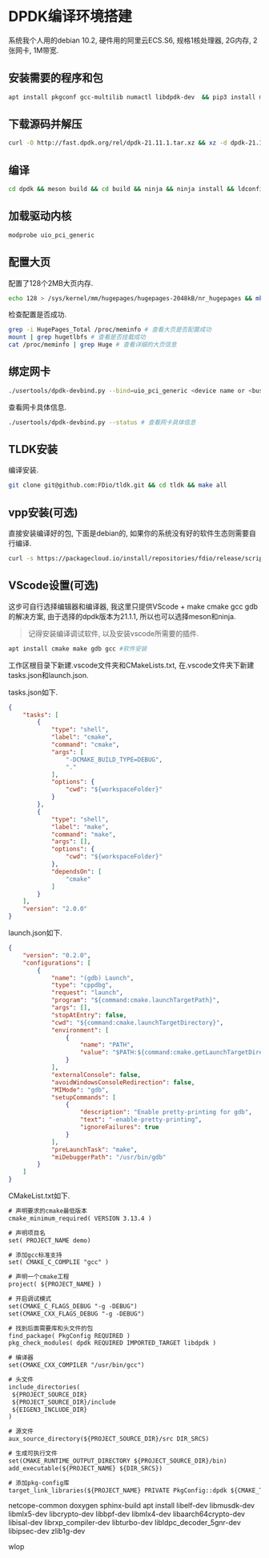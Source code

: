 # DPDK编译环境搭建

系统我个人用的debian 10.2, 硬件用的阿里云ECS.S6, 规格1核处理器, 2G内存, 2张网卡, 1M带宽.

## 安装需要的程序和包

```bash
apt install pkgconf gcc-multilib numactl libdpdk-dev  && pip3 install meson ninja pyelftools
```

## 下载源码并解压

```bash
curl -O http://fast.dpdk.org/rel/dpdk-21.11.1.tar.xz && xz -d dpdk-21.11.1.tar.xz && tar -xvf dpdk-21.11.1.tar && mv dpdk-stable-21.11.1 dpdk && rm dpdk-21.11.1.tar
```
## 编译

```bash
cd dpdk && meson build && cd build && ninja && ninja install && ldconfig
```

## 加载驱动内核

```bash
modprobe uio_pci_generic
```

## 配置大页

配置了128个2MB大页内存.

```bash
echo 128 > /sys/kernel/mm/hugepages/hugepages-2048kB/nr_hugepages && mkdir /mnt/huge && mount -t hugetlbfs pagesize=1GB /mnt/huge
```

检查配置是否成功.

```bash
grep -i HugePages_Total /proc/meminfo # 查看大页是否配置成功
mount | grep hugetlbfs # 查看是否挂载成功
cat /proc/meminfo | grep Huge # 查看详细的大页信息
```

## 绑定网卡

```bash
./usertools/dpdk-devbind.py --bind=uio_pci_generic <device name or <bus>:<device>.<function>
```

查看网卡具体信息.

```bash
./usertools/dpdk-devbind.py --status # 查看网卡具体信息
```

## TLDK安装

编译安装.

```bash
git clone git@github.com:FDio/tldk.git && cd tldk && make all
```

## vpp安装(可选)

直接安装编译好的包, 下面是debian的, 如果你的系统没有好的软件生态则需要自行编译.

```bash
curl -s https://packagecloud.io/install/repositories/fdio/release/script.deb.sh | sudo bash && apt update && apt install vpp vpp-plugin-core vpp-plugin-dpdk
```

## VScode设置(可选)

这步可自行选择编辑器和编译器, 我这里只提供VScode + make cmake gcc gdb的解决方案, 由于选择的dpdk版本为21.1.1, 所以也可以选择meson和ninja.

> 记得安装编译调试软件, 以及安装vscode所需要的插件.

```bash
apt install cmake make gdb gcc #软件安装
```

工作区根目录下新建.vscode文件夹和CMakeLists.txt, 在.vscode文件夹下新建tasks.json和launch.json.

tasks.json如下.

```json
{
    "tasks": [
        {
            "type": "shell",
            "label": "cmake",
            "command": "cmake",
            "args": [
                "-DCMAKE_BUILD_TYPE=DEBUG",
                "."
            ],
            "options": {
                "cwd": "${workspaceFolder}"
            }
        },
        {
            "type": "shell",
            "label": "make",
            "command": "make",
            "args": [],
            "options": {
                "cwd": "${workspaceFolder}"
            },
            "dependsOn": [
                "cmake"
            ]
        }
    ],
    "version": "2.0.0"
}
```

launch.json如下.

```json
{
    "version": "0.2.0",
    "configurations": [
        {
            "name": "(gdb) Launch",
            "type": "cppdbg",
            "request": "launch",
            "program": "${command:cmake.launchTargetPath}",
            "args": [],
            "stopAtEntry": false,
            "cwd": "${command:cmake.launchTargetDirectory}",
            "environment": [
                {
                    "name": "PATH",
                    "value": "$PATH:${command:cmake.getLaunchTargetDirectory}"
                }
            ],
            "externalConsole": false,
            "avoidWindowsConsoleRedirection": false,            
            "MIMode": "gdb",
            "setupCommands": [
                {
                    "description": "Enable pretty-printing for gdb",
                    "text": "-enable-pretty-printing",
                    "ignoreFailures": true
                }
            ],
            "preLaunchTask": "make",
            "miDebuggerPath": "/usr/bin/gdb"
        }
    ]
}
```

CMakeList.txt如下.

```txt
# 声明要求的cmake最低版本
cmake_minimum_required( VERSION 3.13.4 )

# 声明项目名
set( PROJECT_NAME demo)

# 添加gcc标准支持
set( CMAKE_C_COMPLIE "gcc" )

# 声明一个cmake工程
project( ${PROJECT_NAME} )

# 开启调试模式
set(CMAKE_C_FLAGS_DEBUG "-g -DEBUG")
set(CMAKE_CXX_FLAGS_DEBUG "-g -DEBUG")

# 找到后面需要库和头文件的包
find_package( PkgConfig REQUIRED )
pkg_check_modules( dpdk REQUIRED IMPORTED_TARGET libdpdk )

# 编译器
set(CMAKE_CXX_COMPILER "/usr/bin/gcc")

# 头文件
include_directories(
 ${PROJECT_SOURCE_DIR}
 ${PROJECT_SOURCE_DIR}/include
 ${EIGEN3_INCLUDE_DIR}
)

# 源文件
aux_source_directory(${PROJECT_SOURCE_DIR}/src DIR_SRCS)

# 生成可执行文件
set(CMAKE_RUNTIME_OUTPUT_DIRECTORY ${PROJECT_SOURCE_DIR}/bin)
add_executable(${PROJECT_NAME} ${DIR_SRCS})

# 添加pkg-config库 
target_link_libraries(${PROJECT_NAME} PRIVATE PkgConfig::dpdk ${CMAKE_THREAD_LIBS_INIT})
```

netcope-common doxygen sphinx-build
apt install libelf-dev libmusdk-dev libmlx5-dev libcrypto-dev libbpf-dev libmlx4-dev libaarch64crypto-dev libisal-dev librxp_compiler-dev libturbo-dev libldpc_decoder_5gnr-dev libipsec-dev zlib1g-dev


wlop